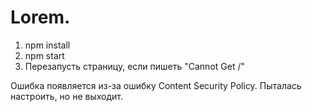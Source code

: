 # Lorem.
1. npm install
2. npm start
3. Перезапусть страницу, если пишеть "Cannot Get /"

Ошибка появляется из-за ошибку Content Security Policy. Пыталась настроить, но не выходит.
